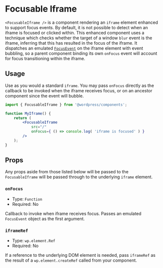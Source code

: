 # Focusable Iframe

`<FocusableIframe />` is a component rendering an `iframe` element enhanced to support focus events. By default, it is not possible to detect when an iframe is focused or clicked within. This enhanced component uses a technique which checks whether the target of a window `blur` event is the iframe, inferring that this has resulted in the focus of the iframe. It dispatches an emulated [`FocusEvent`](https://developer.mozilla.org/en-US/docs/Web/API/FocusEvent) on the iframe element with event bubbling, so a parent component binding its own `onFocus` event will account for focus transitioning within the iframe.

## Usage

Use as you would a standard `iframe`. You may pass `onFocus` directly as the callback to be invoked when the iframe receives focus, or on an ancestor component since the event will bubble.

```jsx
import { FocusableIframe } from '@wordpress/components';

function MyIframe() {
	return (
		<FocusableIframe
			src="/"
			onFocus={ () => console.log( 'iframe is focused' ) }
		/>
	);
}
```

## Props

Any props aside from those listed below will be passed to the `FocusableIframe` will be passed through to the underlying `iframe` element.

### `onFocus`

- Type: `Function`
- Required: No

Callback to invoke when iframe receives focus. Passes an emulated `FocusEvent` object as the first argument.

### `iframeRef`

- Type: `wp.element.Ref`
- Required: No

If a reference to the underlying DOM element is needed, pass `iframeRef` as the result of a `wp.element.createRef` called from your component.
